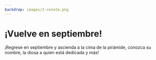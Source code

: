 ```yaml
---
backdrop: images/2-cenote.png
---
```


# ¡Vuelve en septiembre!

¡Regrese en septiembre y ascienda a la cima de la pirámide, conozca su nombre, la diosa a quien está dedicada y más!